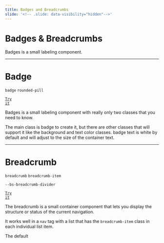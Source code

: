 ```yaml
---
title: Badges and Breadcrumbs
slide: '<!-- .slide: data-visibility="hidden"-->'
---
```


<!-- .slide: data-state="layout-title" class="bg-dark"-->

# Badges &amp; Breadcrumbs

> >

Badges is a small labeling component.

---

# Badge

`badge` `rounded-pill`

<a href="https://codepen.io/planetoftheweb/pen/PoWdqgb?editors=1000" target="_blank"><code class="code-royal">Try it</code></a>

> >

Badges is a small labeling component with really only two classes that you need to know.

The main class is badge to create it, but there are other classes that will support it like the background and text color classes. badge text is white by default and will adjust to the size of the container text.

---

# Breadcrumb

`breadcrumb` `breadcrumb-item`

`--bs-breadcrumb-divider`

<a href="https://codepen.io/planetoftheweb/pen/PoWdqgb?editors=1000" target="_blank"><code class="code-royal">Try it</code></a>

> >

The breadcrumb is a small container component that lets you display the structure or status of the current navigation.

It works well in a `nav` tag with a list that has the `breadcrumb-item` class in each individual list item.

The default
